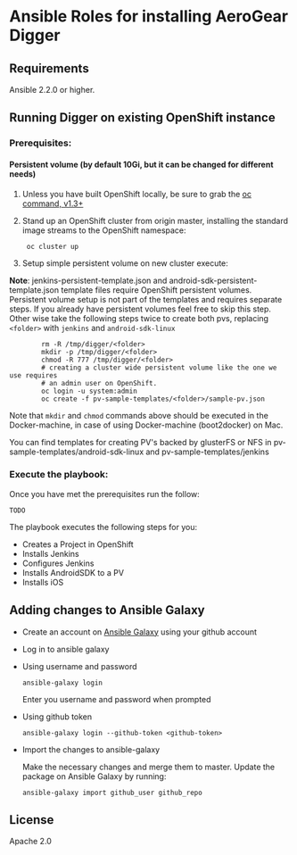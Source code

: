 
# Ansible Roles for installing AeroGear Digger


## Requirements

Ansible 2.2.0 or higher.


## Running Digger on existing OpenShift instance


### Prerequisites:

#### Persistent volume (by default 10Gi, but it can be changed for different needs)

1. Unless you have built OpenShift locally, be sure to grab the [oc command, v1.3+](https://github.com/openshift/origin/releases/tag/v1.3.1)

1. Stand up an OpenShift cluster from origin master, installing the standard image streams to the OpenShift namespace:

        oc cluster up

1. Setup simple persistent volume on new cluster execute:

**Note**: jenkins-persistent-template.json and android-sdk-persistent-template.json
template files require OpenShift persistent volumes.
Persistent volume setup is not part of the templates and requires separate steps.
If you already have persistent volumes feel free to skip this step.
Other wise take the following steps twice to create both pvs, replacing `<folder>` with `jenkins` and `android-sdk-linux`
```
        rm -R /tmp/digger/<folder>
        mkdir -p /tmp/digger/<folder>
        chmod -R 777 /tmp/digger/<folder>
        # creating a cluster wide persistent volume like the one we use requires
        # an admin user on OpenShift.
        oc login -u system:admin
        oc create -f pv-sample-templates/<folder>/sample-pv.json
```
Note that `mkdir` and `chmod` commands above should be executed in the Docker-machine, in case of using Docker-machine (boot2docker) on Mac.

You can find templates for creating PV's backed by glusterFS or NFS in pv-sample-templates/android-sdk-linux and pv-sample-templates/jenkins

### Execute the playbook:

Once you have met the prerequisites run the follow:
```
TODO
```

The playbook executes the following steps for you:

- Creates a Project in OpenShift
- Installs Jenkins
- Configures Jenkins
- Installs AndroidSDK to a PV
- Installs iOS


## Adding changes to Ansible Galaxy

* Create an account on [Ansible Galaxy](https://galaxy.ansible.com/) using your github account

* Log in to ansible galaxy 

* Using username and password
	```
	ansible-galaxy login
	```
	Enter you username and password when prompted

* Using github token
	```
	ansible-galaxy login --github-token <github-token>
	```

* Import the changes to ansible-galaxy

	Make the necessary changes and merge them to master. Update the package on Ansible Galaxy by running:

	```
	ansible-galaxy import github_user github_repo
	```

## License

Apache 2.0
